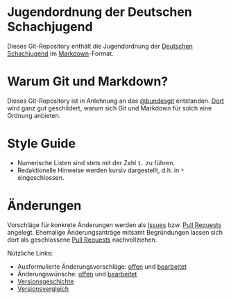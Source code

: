 # Jugendordnung der Deutschen Schachjugend

Dieses Git-Repository enthält die Jugendordnung der [Deutschen Schachjugend](http://deutsche-schachjugend.de) im [Markdown](http://daringfireball.net/projects/markdown/syntax)-Format. 

# Warum Git und Markdown?

Dieses Git-Repository ist in Anlehnung an das [@bundesgit](https://github.com/bundestag/gesetze) entstanden. [Dort](https://github.com/bundestag/gesetze#warum-git) wird ganz gut geschildert, warum sich Git und Markdown für solch eine Ordnung anbieten.

# Style Guide

* Numerische Listen sind stets mit der Zahl `1.` zu führen.
* Redaktionelle Hinweise werden kursiv dargestellt, d.h. in `*` eingeschlossen.

# Änderungen

Vorschläge für konkrete Änderungen werden als [Issues](https://github.com/Schachjugend/Jugendordnung/issues) bzw. [Pull Requests](https://github.com/Schachjugend/Jugendordnung/pulls) angelegt. Ehemalige Änderungsanträge mitsamt Begründungen lassen sich dort als geschlossene [Pull Requests](https://github.com/Schachjugend/Jugendordnung/pulls?state=closed) nachvollziehen.

Nützliche Links:

* Ausformulierte Änderungsvorschläge: [offen](https://github.com/Schachjugend/Jugendordnung/pulls?q=is%3Aopen+is%3Apr) und [bearbeitet](https://github.com/Schachjugend/Jugendordnung/pulls?q=is%3Apr+is%3Aclosed)
* Änderungswünsche: [offen](https://github.com/Schachjugend/Jugendordnung/pulls?q=is%3Aopen) und [bearbeitet](https://github.com/Schachjugend/Jugendordnung/issues?q=is%3Aclosed)
* [Versionsgeschichte](https://github.com/Schachjugend/Jugendordnung/commits/master/Jugendordnung.md)
* [Versionsvergleich](https://github.com/Schachjugend/Jugendordnung/compare)
